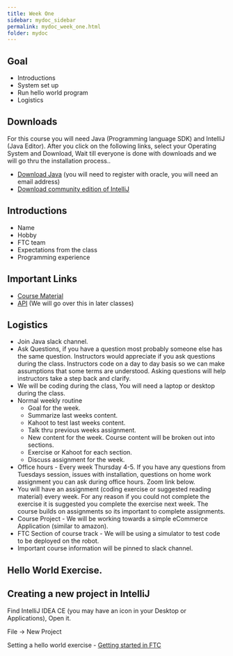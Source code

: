```yaml
---
title: Week One
sidebar: mydoc_sidebar
permalink: mydoc_week_one.html
folder: mydoc
---
```


## Goal

* Introductions
* System set up
* Run hello world program
* Logistics

## Downloads
For this course you will need Java (Programming language SDK) and IntelliJ (Java Editor). After you click on the following links, select your Operating System and Download, Wait till everyone is done with downloads and we will go thru the installation process..

* [Download Java](https://www.oracle.com/java/technologies/javase/javase-jdk8-downloads.html) (you will need to register with oracle, you will need an email address)
* [Download community edition of IntelliJ](https://www.jetbrains.com/idea/download/#section=windows)

## Introductions
* Name
* Hobby
* FTC team
* Expectations from the class
* Programming experience

## Important Links

* [Course Material](https://www.w3schools.com/java/default.asp)
* [API](https://docs.oracle.com/javase/8/docs/api/) (We will go over this in later classes)

## Logistics

* Join Java slack channel.
* Ask Questions, if you have a question most probably someone else has the same question. Instructors would appreciate if you ask questions during the class. Instructors code on a day to day basis so we can make assumptions that some terms are understood. Asking questions will help instructors take a step back and clarify.
* We will be coding during the class, You will need a laptop or desktop during the class.
* Normal weekly routine
  * Goal for the week.
  * Summarize last weeks content.
  * Kahoot to test last weeks content.
  * Talk thru previous weeks assignment.
  * New content for the week. Course content will be broken out into sections. 
  * Exercise or Kahoot for each section.
  * Discuss assignment for the week.
* Office hours - Every week Thursday 4-5. If you have any questions from Tuesdays session, issues with installation, questions on home work assignment you can ask during office hours. Zoom link below.
* You will have an assignment (coding exercise or suggested reading material) every week. For any reason if you could not complete the exercise it is suggested you complete the exercise next week. The course builds on assignments so its important to complete assignments.
* Course Project - We will be working towards a simple eCommerce Application (similar to amazon).
* FTC Section of course track - We will be using a simulator to test code to be deployed on the robot.
* Important course information will be pinned to slack channel.

## Hello World Exercise.

## Creating a new project in IntelliJ

Find IntelliJ IDEA CE (you may have an icon in your Desktop or Applications), Open it.

File -> New Project

Setting a hello world exercise - [Getting started in FTC](https://gm0.org/en/stable/docs/getting-started-in-ftc/index.html)


